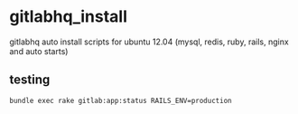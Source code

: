 gitlabhq_install
================

gitlabhq auto install scripts for ubuntu 12.04 (mysql, redis, ruby, rails, nginx and auto starts)


testing
-------

    bundle exec rake gitlab:app:status RAILS_ENV=production